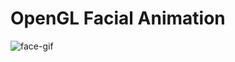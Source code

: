 # OpenGL Facial Animation

![face-gif](https://user-images.githubusercontent.com/57908067/156467694-ceb58ad1-35c7-4e15-a24e-a9b1c197906e.gif)

